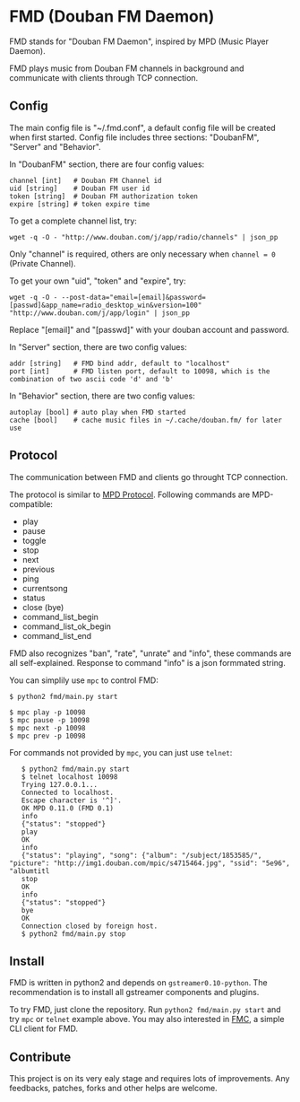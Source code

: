 # FMD (Douban FM Daemon)

FMD stands for "Douban FM Daemon", inspired by MPD (Music Player Daemon).

FMD plays music from Douban FM channels in background and communicate with clients through TCP connection.

## Config

The main config file is "~/.fmd.conf", a default config file will be created when first started.
Config file includes three sections: "DoubanFM", "Server" and "Behavior".

In "DoubanFM" section, there are four config values:

	channel [int]   # Douban FM Channel id
	uid [string]    # Douban FM user id
	token [string]  # Douban FM authorization token
	expire [string] # token expire time

To get a complete channel list, try:
	
	wget -q -O - "http://www.douban.com/j/app/radio/channels" | json_pp

Only "channel" is required, others are only necessary when `channel = 0` (Private Channel).

To get your own "uid", "token" and "expire", try:

	wget -q -O - --post-data="email=[email]&password=[passwd]&app_name=radio_desktop_win&version=100" "http://www.douban.com/j/app/login" | json_pp

Replace "[email]" and "[passwd]" with your douban account and password.

In "Server" section, there are two config values:

	addr [string]   # FMD bind addr, default to "localhost"
	port [int]      # FMD listen port, default to 10098, which is the combination of two ascii code 'd' and 'b'

In "Behavior" section, there are two config values:

	autoplay [bool] # auto play when FMD started
    cache [bool]    # cache music files in ~/.cache/douban.fm/ for later use

## Protocol

The communication between FMD and clients go throught TCP connection.

The protocol is similar to [MPD Protocol](http://mpd.wikia.com/wiki/MusicPlayerDaemonCommands). Following commands are MPD-compatible:

 * play
 * pause
 * toggle
 * stop
 * next
 * previous
 * ping
 * currentsong
 * status
 * close (bye)
 * command\_list\_begin
 * command\_list\_ok\_begin
 * command\_list\_end

FMD also recognizes "ban", "rate", "unrate" and "info", these commands are all self-explained.
Response to command "info" is a json formmated string.

You can simplily use `mpc` to control FMD:

	$ python2 fmd/main.py start

    $ mpc play -p 10098
    $ mpc pause -p 10098
    $ mpc next -p 10098
    $ mpc prev -p 10098

For commands not provided by `mpc`, you can just use `telnet`:

       $ python2 fmd/main.py start
       $ telnet localhost 10098
       Trying 127.0.0.1...
       Connected to localhost.
       Escape character is '^]'.
       OK MPD 0.11.0 (FMD 0.1)
       info
       {"status": "stopped"}
       play
       OK
       info
       {"status": "playing", "song": {"album": "/subject/1853585/", "picture": "http://img1.douban.com/mpic/s4715464.jpg", "ssid": "5e96", "albumtitl
       stop
       OK
       info
       {"status": "stopped"}
       bye
       OK
       Connection closed by foreign host.
       $ python2 fmd/main.py stop


## Install

FMD is written in python2 and depends on `gstreamer0.10-python`. The recommendation is to install all gstreamer components and plugins.

To try FMD, just clone the repository. Run `python2 fmd/main.py start` and try `mpc` or `telnet` example above. You may also interested in [FMC](https://github.com/hzqtc/fmc), a simple CLI client for FMD.

## Contribute

This project is on its very ealy stage and requires lots of improvements. Any feedbacks, patches, forks and other helps are welcome.
